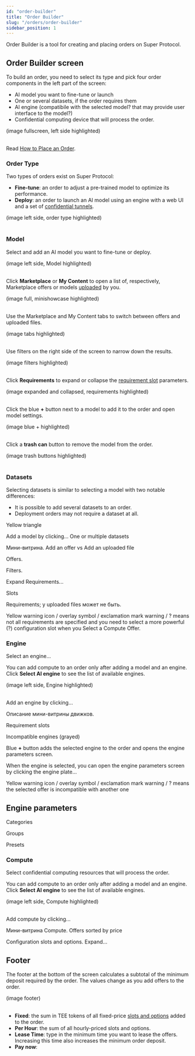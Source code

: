 ```yaml
---
id: "order-builder"
title: "Order Builder"
slug: "/orders/order-builder"
sidebar_position: 1
---
```


Order Builder is a tool for creating and placing orders on Super Protocol.

## Order Builder screen

To build an order, you need to select its type and pick four order components in the left part of the screen:

- AI model you want to fine-tune or launch
- One or several datasets, if the order requires them
- AI engine (compatibile with the selected model? that may provide user interface to the model?)
- Confidential computing device that will process the order.

(image fullscreen, left side highlighted)
<br/>
<br/>

Read [How to Place an Order](/ai-marketplace/guides/guide-place-order).

### Order Type

Two types of orders exist on Super Protocol:

- **Fine-tune**: an order to adjust a pre-trained model to optimize its performance.
- **Deploy**: an order to launch an AI model using an engine with a web UI and a set of [confidential tunnels](/fundamentals/tunnels).

(image left side, order type highlighted)
<br/>
<br/>

### Model

Select and add an AI model you want to fine-tune or deploy.

(image left side, Model highlighted)
<br/>
<br/>

Click **Marketplace** or **My Content** to open a list of, respectively, Marketplace offers or models [uploaded](/ai-marketplace/guides/guide-upload) by you.

(image full, minishowcase highlighted)
<br/>
<br/>

Use the Marketplace and My Content tabs to switch between offers and uploaded files.

(image tabs highlighted)
<br/>
<br/>

Use filters on the right side of the screen to narrow down the results.

(image filters highlighted)
<br/>
<br/>

Click **Requirements** to expand or collapse the [requirement slot](/fundamentals/slots/#requirements) parameters.

(image expanded and collapsed, requirements highlighted)
<br/>
<br/>

Click the blue **+** button next to a model to add it to the order and open model settings.

(image blue + highlighted)
<br/>
<br/>

Click a **trash can** button to remove the model from the order.

(image trash buttons highlighted)
<br/>
<br/>

### Datasets

Selecting datasets is similar to selecting a model with two notable differences:

- It is possible to add several datasets to an order.
- Deployment orders may not require a dataset at all.

Yellow triangle

Add a model by clicking... One or multiple datasets

Мини-витрина. Add an offer vs Add an uploaded file

Offers.

Filters.

Expand Requirements...

Slots

Requirements; у uploaded files может не быть.

Yellow warning icon / overlay symbol / exclamation mark warning / ? means not all requirements are specified and you need to select a more powerful (?) configuration slot when you Select a Compute Offer.

### Engine

Select an engine...

You can add compute to an order only after adding a model and an engine. Click **Select AI engine** to see the list of available engines.

(image left side, Engine highlighted)
<br/>
<br/>

Add an engine by clicking...

Описание мини-витрины движков.

Requirement slots

Incompatible engines (grayed)

Blue **+** button adds the selected engine to the order and opens the engine parameters screen.

When the engine is selected, you can open the engine parameters screen by clicking the engine plate...

Yellow warning icon / overlay symbol / exclamation mark warning / ? means the selected offer is incompatible with another one

## Engine parameters

Categories

Groups

Presets

### Compute

Select confidential computing resources that will process the order.

You can add compute to an order only after adding a model and an engine. Click **Select AI engine** to see the list of available engines.

(image left side, Compute highlighted)
<br/>
<br/>

Add compute by clicking...

Мини-витрина Compute. Offers sorted by price

Configuration slots and options. Expand...

## Footer

The footer at the bottom of the screen calculates a subtotal of the minimum deposit required by the order. The values change as you add offers to the order.

(image footer)
<br/>
<br/>

- **Fixed**: the sum in TEE tokens of all fixed-price [slots and options](/fundamentals/slots) added to the order.
- **Per Hour**: the sum of all hourly-priced slots and options.
- **Lease Time**: type in the minimum time you want to lease the offers. Increasing this time also increases the minimum order deposit.
- **Pay now**: 